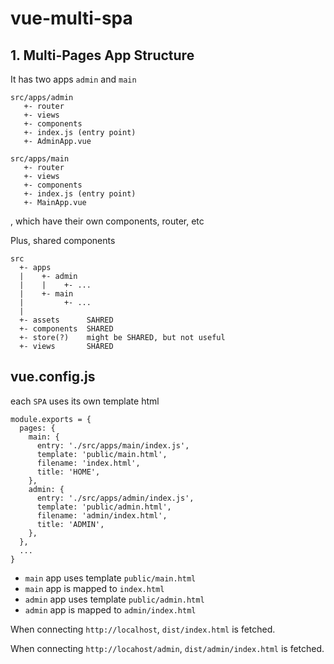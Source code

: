 # vue-multi-spa

## 1. Multi-Pages App Structure
It has two apps `admin` and `main`
```
src/apps/admin
   +- router
   +- views
   +- components
   +- index.js (entry point)
   +- AdminApp.vue

src/apps/main
   +- router
   +- views
   +- components
   +- index.js (entry point)
   +- MainApp.vue

```
, which have their own components, router, etc

Plus, shared components

```
src
  +- apps
  |    +- admin
  |    |    +- ...
  |    +- main
  |         +- ...
  |
  +- assets      SAHRED
  +- components  SHARED
  +- store(?)    might be SHARED, but not useful
  +- views       SHARED
```

## vue.config.js
each `SPA` uses its own template html
```
module.exports = {
  pages: {
    main: {
      entry: './src/apps/main/index.js',
      template: 'public/main.html',
      filename: 'index.html',
      title: 'HOME',
    },
    admin: {
      entry: './src/apps/admin/index.js',
      template: 'public/admin.html',
      filename: 'admin/index.html',
      title: 'ADMIN',
    },
  },
  ...
}
```
* `main` app uses template `public/main.html`
* `main` app is mapped to `index.html`
* `admin` app uses template `public/admin.html`
* `admin` app is mapped to `admin/index.html`

When connecting `http://localhost`, `dist/index.html` is fetched.

When connecting `http://locahost/admin`, `dist/admin/index.html` is fetched.